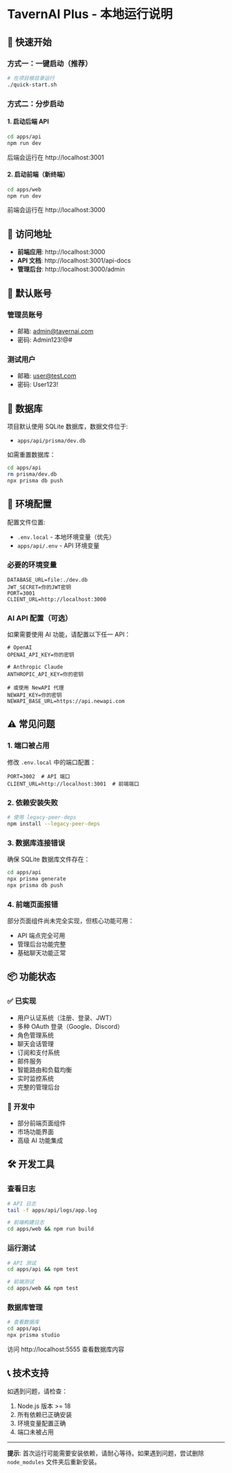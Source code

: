 # TavernAI Plus - 本地运行说明

## 🚀 快速开始

### 方式一：一键启动（推荐）
```bash
# 在项目根目录运行
./quick-start.sh
```

### 方式二：分步启动

#### 1. 启动后端 API
```bash
cd apps/api
npm run dev
```
后端会运行在 http://localhost:3001

#### 2. 启动前端（新终端）
```bash
cd apps/web
npm run dev
```
前端会运行在 http://localhost:3000

## 📌 访问地址

- **前端应用**: http://localhost:3000
- **API 文档**: http://localhost:3001/api-docs
- **管理后台**: http://localhost:3000/admin

## 🔑 默认账号

### 管理员账号
- 邮箱: admin@tavernai.com
- 密码: Admin123!@#

### 测试用户
- 邮箱: user@test.com
- 密码: User123!

## 💾 数据库

项目默认使用 SQLite 数据库，数据文件位于:
- `apps/api/prisma/dev.db`

如需重置数据库：
```bash
cd apps/api
rm prisma/dev.db
npx prisma db push
```

## 🔧 环境配置

配置文件位置:
- `.env.local` - 本地环境变量（优先）
- `apps/api/.env` - API 环境变量

### 必要的环境变量
```env
DATABASE_URL=file:./dev.db
JWT_SECRET=你的JWT密钥
PORT=3001
CLIENT_URL=http://localhost:3000
```

### AI API 配置（可选）
如果需要使用 AI 功能，请配置以下任一 API：
```env
# OpenAI
OPENAI_API_KEY=你的密钥

# Anthropic Claude
ANTHROPIC_API_KEY=你的密钥

# 或使用 NewAPI 代理
NEWAPI_KEY=你的密钥
NEWAPI_BASE_URL=https://api.newapi.com
```

## ⚠️ 常见问题

### 1. 端口被占用
修改 `.env.local` 中的端口配置：
```env
PORT=3002  # API 端口
CLIENT_URL=http://localhost:3001  # 前端端口
```

### 2. 依赖安装失败
```bash
# 使用 legacy-peer-deps
npm install --legacy-peer-deps
```

### 3. 数据库连接错误
确保 SQLite 数据库文件存在：
```bash
cd apps/api
npx prisma generate
npx prisma db push
```

### 4. 前端页面报错
部分页面组件尚未完全实现，但核心功能可用：
- API 端点完全可用
- 管理后台功能完整
- 基础聊天功能正常

## 📦 功能状态

### ✅ 已实现
- 用户认证系统（注册、登录、JWT）
- 多种 OAuth 登录（Google、Discord）
- 角色管理系统
- 聊天会话管理
- 订阅和支付系统
- 邮件服务
- 智能路由和负载均衡
- 实时监控系统
- 完整的管理后台

### 🚧 开发中
- 部分前端页面组件
- 市场功能界面
- 高级 AI 功能集成

## 🛠️ 开发工具

### 查看日志
```bash
# API 日志
tail -f apps/api/logs/app.log

# 前端构建日志
cd apps/web && npm run build
```

### 运行测试
```bash
# API 测试
cd apps/api && npm test

# 前端测试
cd apps/web && npm test
```

### 数据库管理
```bash
# 查看数据库
cd apps/api
npx prisma studio
```
访问 http://localhost:5555 查看数据库内容

## 📞 技术支持

如遇到问题，请检查：
1. Node.js 版本 >= 18
2. 所有依赖已正确安装
3. 环境变量配置正确
4. 端口未被占用

---

**提示**: 首次运行可能需要安装依赖，请耐心等待。如果遇到问题，尝试删除 `node_modules` 文件夹后重新安装。